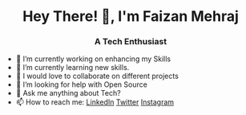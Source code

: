 <h1 align="center">Hey There! 👋, I'm Faizan Mehraj</h1>
<h3 align="center">A Tech Enthusiast</h3>

- 🔭 I’m currently working on enhancing my Skills
- 🌱 I’m currently learning new skills.
- 👯 I would love to collaborate on different projects
- 🤔 I’m looking for help with Open Source
- 💬 Ask me anything about Tech?
- 📫 How to reach me: [LinkedIn](https://www.linkedin.com/in/faizan-mehraj-74241517b/) [Twitter](https://twitter.com/faxandar)  [Instagram](https://www.instagram.com/faxandar/)


